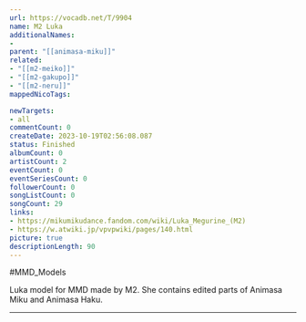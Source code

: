 ```yaml
---
url: https://vocadb.net/T/9904
name: M2 Luka
additionalNames: 
- 
parent: "[[animasa-miku]]"
related:
- "[[m2-meiko]]"
- "[[m2-gakupo]]"
- "[[m2-neru]]"
mappedNicoTags:

newTargets:
- all
commentCount: 0
createDate: 2023-10-19T02:56:08.087
status: Finished
albumCount: 0
artistCount: 2
eventCount: 0
eventSeriesCount: 0
followerCount: 0
songListCount: 0
songCount: 29
links: 
- https://mikumikudance.fandom.com/wiki/Luka_Megurine_(M2)
- https://w.atwiki.jp/vpvpwiki/pages/140.html
picture: true
descriptionLength: 90
---
```


#MMD_Models

Luka model for MMD made by M2. She contains edited parts of Animasa Miku and Animasa Haku.

---

